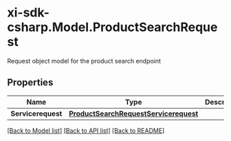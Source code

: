 # xi-sdk-csharp.Model.ProductSearchRequest
Request object model for the product search endpoint

## Properties

Name | Type | Description | Notes
------------ | ------------- | ------------- | -------------
**Servicerequest** | [**ProductSearchRequestServicerequest**](ProductSearchRequestServicerequest.md) |  | [optional] 

[[Back to Model list]](../README.md#documentation-for-models) [[Back to API list]](../README.md#documentation-for-api-endpoints) [[Back to README]](../README.md)

